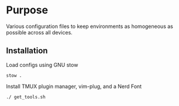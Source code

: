 # Purpose
Various configuration files to keep environments as homogeneous as possible across all devices.

## Installation
Load configs using GNU stow

` stow . `

Install TMUX plugin manager, vim-plug, and a Nerd Font

`./ get_tools.sh `
